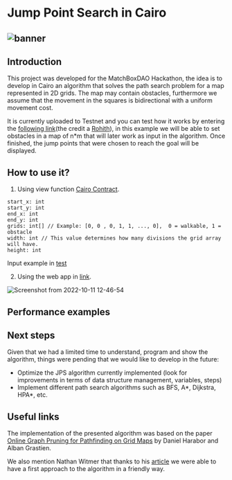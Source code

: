Jump Point Search in Cairo
==============
![banner](https://user-images.githubusercontent.com/58611754/193924642-e6404c87-20f8-4934-acff-9f9c868342e8.png)
------------
Introduction
------------
This project was developed for the MatchBoxDAO Hackathon, the idea is to develop in Cairo an algorithm that solves the path search problem for a map represented in 2D grids.
The map may contain obstacles, furthermore we assume that the movement in the squares is bidirectional with a uniform movement cost.

It is currently uploaded to Testnet and you can test how it works by entering the [following link](https://dpinones.github.io/pathfinding-visualizer/)(the credit a [Rohith](https://github.com/rohithaug)), in this example we will be able to set obstacles in a map of n*m that will later work as input in the algorithm. Once finished, the jump points that were chosen to reach the goal will be displayed.

How to use it?
------------
1. Using view function [Cairo Contract](https://goerli.voyager.online/contract/0x04cdb56f4057b6ccbb2c859fccd0abce3983008365bdfbffd9b27f957946fce6#readContract).
```
start_x: int
start_y: int
end_x: int 
end_y: int
grids: int[] // Example: [0, 0 , 0, 1, 1, ..., 0],  0 = walkable, 1 = obstacle
width: int // This value determines how many divisions the grid array will have.
height: int 
```
Input example in [test](https://github.com/dpinones/pathfinders-ar/blob/main/tests/jps_test.cairo#L382)

2. Using the web app in [link](https://dpinones.github.io/pathfinding-visualizer/).

![Screenshot from 2022-10-11 12-46-54](https://user-images.githubusercontent.com/30808181/195159959-2e899199-f301-49c8-a0e9-23666677b473.png)

Performance examples
------------


Next steps
------------
Given that we had a limited time to understand, program and show the algorithm, things were pending that we would like to develop in the future:
- Optimize the JPS algorithm currently implemented (look for improvements in terms of data structure management, variables, steps)
- Implement different path search algorithms such as BFS, A*, Dijkstra, HPA*, etc.

Useful links
------------
The implementation of the presented algorithm was based on the paper [Online Graph Pruning for Pathfinding on Grid Maps](https://web.archive.org/web/20140310055234/http://users.cecs.anu.edu.au/~dharabor/data/papers/harabor-grastien-aaai11.pdf) by Daniel Harabor and Alban Grastien.

We also mention Nathan Witmer that thanks to his [article](https://web.archive.org/web/20140310022652/https://zerowidth.com/2013/05/05/jump-point-search-explained.html) we were able to have a first approach to the algorithm in a friendly way.
